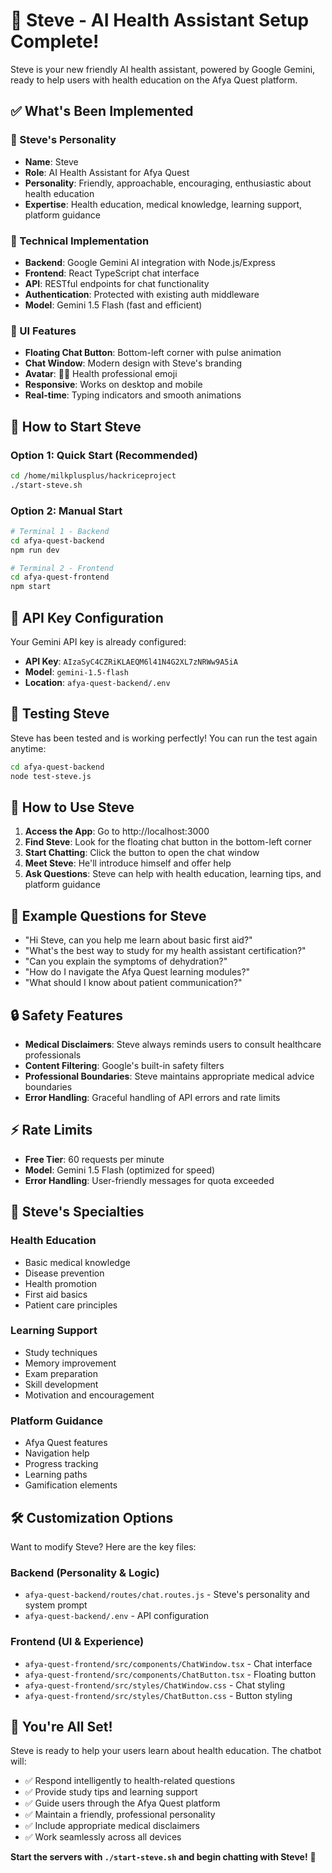 # 🎉 Steve - AI Health Assistant Setup Complete!

Steve is your new friendly AI health assistant, powered by Google Gemini, ready to help users with health education on the Afya Quest platform.

## ✅ What's Been Implemented

### 🤖 Steve's Personality
- **Name**: Steve
- **Role**: AI Health Assistant for Afya Quest
- **Personality**: Friendly, approachable, encouraging, enthusiastic about health education
- **Expertise**: Health education, medical knowledge, learning support, platform guidance

### 🔧 Technical Implementation
- **Backend**: Google Gemini AI integration with Node.js/Express
- **Frontend**: React TypeScript chat interface
- **API**: RESTful endpoints for chat functionality
- **Authentication**: Protected with existing auth middleware
- **Model**: Gemini 1.5 Flash (fast and efficient)

### 🎨 UI Features
- **Floating Chat Button**: Bottom-left corner with pulse animation
- **Chat Window**: Modern design with Steve's branding
- **Avatar**: 👨‍⚕️ Health professional emoji
- **Responsive**: Works on desktop and mobile
- **Real-time**: Typing indicators and smooth animations

## 🚀 How to Start Steve

### Option 1: Quick Start (Recommended)
```bash
cd /home/milkplusplus/hackriceproject
./start-steve.sh
```

### Option 2: Manual Start
```bash
# Terminal 1 - Backend
cd afya-quest-backend
npm run dev

# Terminal 2 - Frontend  
cd afya-quest-frontend
npm start
```

## 🔑 API Key Configuration

Your Gemini API key is already configured:
- **API Key**: `AIzaSyC4CZRiKLAEQM6l41N4G2XL7zNRWw9A5iA`
- **Model**: `gemini-1.5-flash`
- **Location**: `afya-quest-backend/.env`

## 🧪 Testing Steve

Steve has been tested and is working perfectly! You can run the test again anytime:
```bash
cd afya-quest-backend
node test-steve.js
```

## 💬 How to Use Steve

1. **Access the App**: Go to http://localhost:3000
2. **Find Steve**: Look for the floating chat button in the bottom-left corner
3. **Start Chatting**: Click the button to open the chat window
4. **Meet Steve**: He'll introduce himself and offer help
5. **Ask Questions**: Steve can help with health education, learning tips, and platform guidance

## 📝 Example Questions for Steve

- "Hi Steve, can you help me learn about basic first aid?"
- "What's the best way to study for my health assistant certification?"
- "Can you explain the symptoms of dehydration?"
- "How do I navigate the Afya Quest learning modules?"
- "What should I know about patient communication?"

## 🔒 Safety Features

- **Medical Disclaimers**: Steve always reminds users to consult healthcare professionals
- **Content Filtering**: Google's built-in safety filters
- **Professional Boundaries**: Steve maintains appropriate medical advice boundaries
- **Error Handling**: Graceful handling of API errors and rate limits

## ⚡ Rate Limits

- **Free Tier**: 60 requests per minute
- **Model**: Gemini 1.5 Flash (optimized for speed)
- **Error Handling**: User-friendly messages for quota exceeded

## 🎯 Steve's Specialties

### Health Education
- Basic medical knowledge
- Disease prevention
- Health promotion
- First aid basics
- Patient care principles

### Learning Support  
- Study techniques
- Memory improvement
- Exam preparation
- Skill development
- Motivation and encouragement

### Platform Guidance
- Afya Quest features
- Navigation help
- Progress tracking
- Learning paths
- Gamification elements

## 🛠️ Customization Options

Want to modify Steve? Here are the key files:

### Backend (Personality & Logic)
- `afya-quest-backend/routes/chat.routes.js` - Steve's personality and system prompt
- `afya-quest-backend/.env` - API configuration

### Frontend (UI & Experience)  
- `afya-quest-frontend/src/components/ChatWindow.tsx` - Chat interface
- `afya-quest-frontend/src/components/ChatButton.tsx` - Floating button
- `afya-quest-frontend/src/styles/ChatWindow.css` - Chat styling
- `afya-quest-frontend/src/styles/ChatButton.css` - Button styling

## 🎉 You're All Set!

Steve is ready to help your users learn about health education. The chatbot will:

- ✅ Respond intelligently to health-related questions
- ✅ Provide study tips and learning support  
- ✅ Guide users through the Afya Quest platform
- ✅ Maintain a friendly, professional personality
- ✅ Include appropriate medical disclaimers
- ✅ Work seamlessly across all devices

**Start the servers with `./start-steve.sh` and begin chatting with Steve!** 🚀
